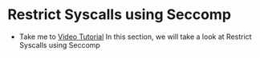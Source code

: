 # Restrict Syscalls using Seccomp
  - Take me to [Video Tutorial](https://kodekloud.com/courses/1378608/lectures/31704447)
In this section, we will take a look at Restrict Syscalls using Seccomp
